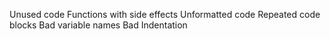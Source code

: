 Unused code
Functions with side effects
Unformatted code
Repeated code blocks
Bad variable names
Bad Indentation
